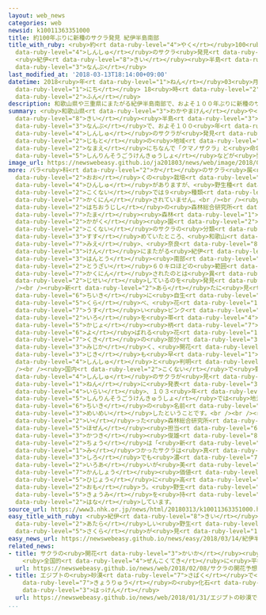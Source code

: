 ```yaml
---
layout: web_news
categories: web
newsid: k10011363351000
title: 約100年ぶりに新種のサクラ発見 紀伊半島南部
title_with_ruby: <ruby>約<rt data-ruby-level="4">やく</rt></ruby>100<ruby>年<rt data-ruby-level="1">ねん</rt></ruby>ぶりに<ruby>新種<rt
  data-ruby-level="4">しんしゅ</rt></ruby>のサクラ<ruby>発見<rt data-ruby-level="3">はっけん</rt></ruby>
  <ruby>紀伊<rt data-ruby-level="8">きい</rt></ruby><ruby>半島<rt data-ruby-level="3">はんとう</rt></ruby><ruby>南部<rt
  data-ruby-level="3">なんぶ</rt></ruby>
last_modified_at: '2018-03-13T18:14:00+09:00'
datetime: 2018<ruby>年<rt data-ruby-level="1">ねん</rt></ruby>03<ruby>月<rt data-ruby-level="1">がつ</rt></ruby>13<ruby>日<rt
  data-ruby-level="1">にち</rt></ruby> 18<ruby>時<rt data-ruby-level="2">じ</rt></ruby>14<ruby>分<rt
  data-ruby-level="2">ふん</rt></ruby>
description: 和歌山県や三重県にまたがる紀伊半島南部で、およそ１００年ぶりに新種のサクラが発見され、地元の地域の名前にちなんで「クマノザクラ」と命名したと森林総合研究所などが発表しました。
summary: <ruby>和歌山県<rt data-ruby-level="3">わかやまけん</rt></ruby>や<ruby>三重県<rt data-ruby-level="7">みえけん</rt></ruby>にまたがる<ruby>紀伊<rt
  data-ruby-level="8">きい</rt></ruby><ruby>半島<rt data-ruby-level="3">はんとう</rt></ruby><ruby>南部<rt
  data-ruby-level="3">なんぶ</rt></ruby>で、およそ１００<ruby>年<rt data-ruby-level="1">ねん</rt></ruby>ぶりに<ruby>新種<rt
  data-ruby-level="4">しんしゅ</rt></ruby>のサクラが<ruby>発見<rt data-ruby-level="3">はっけん</rt></ruby>され、<ruby>地元<rt
  data-ruby-level="2">じもと</rt></ruby>の<ruby>地域<rt data-ruby-level="6">ちいき</rt></ruby>の<ruby>名前<rt
  data-ruby-level="2">なまえ</rt></ruby>にちなんで「クマノザクラ」と<ruby>命名<rt data-ruby-level="3">めいめい</rt></ruby>したと<ruby>森林総合研究所<rt
  data-ruby-level="5">しんりんそうごうけんきゅうしょ</rt></ruby>などが<ruby>発表<rt data-ruby-level="3">はっぴょう</rt></ruby>しました。
image_url: https://newswebeasy.github.io/ja201803/news/web/image/2018/03/13/K10011363351_1803131811_1803131817_01_02.jpg
more: バラ<ruby>科<rt data-ruby-level="2">か</rt></ruby>のサクラ<ruby>属<rt data-ruby-level="5">ぞく</rt></ruby>にはソメイヨシノなど<ruby>多<rt
  data-ruby-level="2">おお</rt></ruby>くの<ruby>栽培<rt data-ruby-level="7">さいばい</rt></ruby><ruby>品種<rt
  data-ruby-level="4">ひんしゅ</rt></ruby>がありますが、<ruby>野生種<rt data-ruby-level="4">やせいしゅ</rt></ruby>は<ruby>国内<rt
  data-ruby-level="2">こくない</rt></ruby>では９<ruby>種類<rt data-ruby-level="4">しゅるい</rt></ruby>しか<ruby>確認<rt
  data-ruby-level="7">かくにん</rt></ruby>されていません。<br /><br /><ruby>東京<rt data-ruby-level="2">とうきょう</rt></ruby>・<ruby>八王子市<rt
  data-ruby-level="2">はちおうじし</rt></ruby>の<ruby>森林総合研究所<rt data-ruby-level="5">しんりんそうごうけんきゅうしょ</rt></ruby><ruby>多摩<rt
  data-ruby-level="7">たま</rt></ruby><ruby>森林<rt data-ruby-level="1">しんりん</rt></ruby><ruby>科学<rt
  data-ruby-level="2">かがく</rt></ruby><ruby>園<rt data-ruby-level="2">えん</rt></ruby>などでは、<ruby>国内<rt
  data-ruby-level="2">こくない</rt></ruby>のサクラの<ruby>分類<rt data-ruby-level="4">ぶんるい</rt></ruby>を<ruby>進<rt
  data-ruby-level="3">すす</rt></ruby>めていたところ、<ruby>和歌山<rt data-ruby-level="3">わかやま</rt></ruby>、<ruby>三重<rt
  data-ruby-level="7">みえ</rt></ruby>、<ruby>奈良<rt data-ruby-level="8">なら</rt></ruby>の３<ruby>県<rt
  data-ruby-level="3">けん</rt></ruby>にまたがる<ruby>紀伊<rt data-ruby-level="8">きい</rt></ruby><ruby>半島<rt
  data-ruby-level="3">はんとう</rt></ruby><ruby>南部<rt data-ruby-level="3">なんぶ</rt></ruby>の<ruby>東西<rt
  data-ruby-level="2">とうざい</rt></ruby>６０キロほどの<ruby>範囲<rt data-ruby-level="7">はんい</rt></ruby>に、これまでに<ruby>確認<rt
  data-ruby-level="7">かくにん</rt></ruby>されたのとは<ruby>異<rt data-ruby-level="6">こと</rt></ruby>なるサクラが<ruby>自生<rt
  data-ruby-level="2">じせい</rt></ruby>しているのを<ruby>発見<rt data-ruby-level="3">はっけん</rt></ruby>しました。<br
  /><br /><ruby>新<rt data-ruby-level="2">あら</rt></ruby>たに<ruby>見<rt data-ruby-level="1">み</rt></ruby>つかったサクラは、この<ruby>地域<rt
  data-ruby-level="6">ちいき</rt></ruby>に<ruby>自生<rt data-ruby-level="2">じせい</rt></ruby>するヤマザクラなどと<ruby>比<rt
  data-ruby-level="5">くら</rt></ruby>べ、<ruby>花<rt data-ruby-level="1">はな</rt></ruby>が<ruby>薄<rt
  data-ruby-level="7">うす</rt></ruby>い<ruby>ピンク<rt data-ruby-level="2">ぴんく</rt></ruby><ruby>色<rt
  data-ruby-level="2">いろ</rt></ruby>を<ruby>帯<rt data-ruby-level="4">お</rt></ruby>びていて、<ruby>花序<rt
  data-ruby-level="5">かじょ</rt></ruby><ruby>柄<rt data-ruby-level="7">え</rt></ruby>と<ruby>呼<rt
  data-ruby-level="6">よ</rt></ruby>ばれる<ruby>花<rt data-ruby-level="1">はな</rt></ruby>がつく<ruby>茎<rt
  data-ruby-level="7">くき</rt></ruby>の<ruby>部分<rt data-ruby-level="3">ぶぶん</rt></ruby>が<ruby>短<rt
  data-ruby-level="3">みじか</rt></ruby>く、<ruby>開花<rt data-ruby-level="3">かいか</rt></ruby>の<ruby>時期<rt
  data-ruby-level="3">じき</rt></ruby>も<ruby>早<rt data-ruby-level="1">はや</rt></ruby>いことなどから<ruby>新種<rt
  data-ruby-level="4">しんしゅ</rt></ruby>と<ruby>判明<rt data-ruby-level="5">はんめい</rt></ruby>したということです。<br
  /><br /><ruby>国内<rt data-ruby-level="2">こくない</rt></ruby>で<ruby>野生<rt data-ruby-level="2">やせい</rt></ruby>の<ruby>新種<rt
  data-ruby-level="4">しんしゅ</rt></ruby>のサクラが<ruby>見<rt data-ruby-level="1">み</rt></ruby>つかるのは、１９１５<ruby>年<rt
  data-ruby-level="1">ねん</rt></ruby>に<ruby>発表<rt data-ruby-level="3">はっぴょう</rt></ruby>された「オオシマザクラ」<ruby>以来<rt
  data-ruby-level="4">いらい</rt></ruby>、１０３<ruby>年<rt data-ruby-level="1">ねん</rt></ruby>ぶりで、<ruby>森林総合研究所<rt
  data-ruby-level="5">しんりんそうごうけんきゅうしょ</rt></ruby>では<ruby>地元<rt data-ruby-level="2">じもと</rt></ruby>の<ruby>地域<rt
  data-ruby-level="6">ちいき</rt></ruby>の<ruby>名前<rt data-ruby-level="2">なまえ</rt></ruby>にちなんで「クマノザクラ」と<ruby>命名<rt
  data-ruby-level="3">めいめい</rt></ruby>したということです。<br /><br /><ruby>調査<rt data-ruby-level="5">ちょうさ</rt></ruby>を<ruby>行<rt
  data-ruby-level="2">い</rt></ruby>った<ruby>森林総合研究所<rt data-ruby-level="5">しんりんそうごうけんきゅうしょ</rt></ruby>サクラ<ruby>保全<rt
  data-ruby-level="5">ほぜん</rt></ruby><ruby>担当<rt data-ruby-level="6">たんとう</rt></ruby>チームの<ruby>勝木<rt
  data-ruby-level="3">かつき</rt></ruby><ruby>俊雄<rt data-ruby-level="8">としお</rt></ruby>チーム<ruby>長<rt
  data-ruby-level="2">ちょう</rt></ruby>は「<ruby>新<rt data-ruby-level="2">あら</rt></ruby>たに<ruby>見<rt
  data-ruby-level="1">み</rt></ruby>つかったサクラは<ruby>真<rt data-ruby-level="3">ま</rt></ruby>っ<ruby>白<rt
  data-ruby-level="3">しろ</rt></ruby>でも<ruby>濃<rt data-ruby-level="7">こ</rt></ruby>いピンクでもない、うっすらとした<ruby>色合<rt
  data-ruby-level="2">いろあ</rt></ruby>いが<ruby>美<rt data-ruby-level="3">うつく</rt></ruby>しく、<ruby>鑑賞<rt
  data-ruby-level="7">かんしょう</rt></ruby><ruby>価値<rt data-ruby-level="6">かち</rt></ruby>も<ruby>非常<rt
  data-ruby-level="5">ひじょう</rt></ruby>に<ruby>高<rt data-ruby-level="2">たか</rt></ruby>いと<ruby>思<rt
  data-ruby-level="2">おも</rt></ruby>う。<ruby>野生<rt data-ruby-level="2">やせい</rt></ruby>のサクラに<ruby>興味<rt
  data-ruby-level="5">きょうみ</rt></ruby>を<ruby>持<rt data-ruby-level="3">も</rt></ruby>ってもらうきっかけになってくれれば」と<ruby>話<rt
  data-ruby-level="2">はな</rt></ruby>しています。
source_url: https://www3.nhk.or.jp/news/html/20180313/k10011363351000.html
easy_title_with_ruby: <ruby>紀伊<rt data-ruby-level="8">きい</rt></ruby><ruby>半島<rt data-ruby-level="3">はんとう</rt></ruby>で<ruby>新<rt
  data-ruby-level="2">あたら</rt></ruby>しい<ruby>野生<rt data-ruby-level="2">やせい</rt></ruby>の<ruby>桜<rt
  data-ruby-level="5">さくら</rt></ruby>が<ruby>見<rt data-ruby-level="1">み</rt></ruby>つかる
easy_news_url: https://newswebeasy.github.io/news/easy/2018/03/14/紀伊半島で新しい野生の桜が見つかる
related_news:
- title: サクラの<ruby>開花<rt data-ruby-level="3">かいか</rt></ruby><ruby>予想<rt data-ruby-level="3">よそう</rt></ruby>
    <ruby>全国的<rt data-ruby-level="4">ぜんこくてき</rt></ruby>に<ruby>平年並<rt data-ruby-level="6">へいねんな</rt></ruby>み
  url: https://newswebeasy.github.io/news/web/2018/02/08/サクラの開花予想-全国的に平年並み
- title: エジプトの<ruby>砂漠<rt data-ruby-level="7">さばく</rt></ruby>で<ruby>新種<rt data-ruby-level="4">しんしゅ</rt></ruby>の<ruby>恐竜<rt
    data-ruby-level="7">きょうりゅう</rt></ruby>の<ruby>化石<rt data-ruby-level="3">かせき</rt></ruby><ruby>発見<rt
    data-ruby-level="3">はっけん</rt></ruby>
  url: https://newswebeasy.github.io/news/web/2018/01/31/エジプトの砂漠で新種の恐竜の化石発見
...
```

